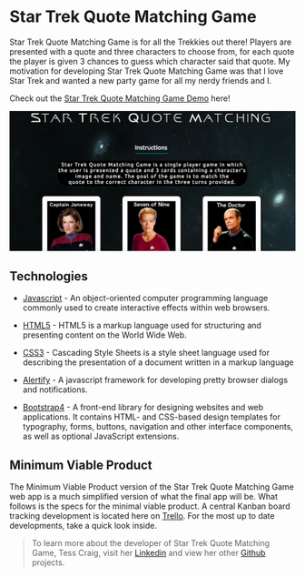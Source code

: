 # Star Trek Quote Matching Game

Star Trek Quote Matching Game is for all the Trekkies out there! Players are presented with a quote and three characters to choose from, for each quote the player is given 3 chances to guess which character said that quote. My motivation for developing Star Trek Quote Matching Game was that I love Star Trek and wanted a new party game for all my nerdy friends and I.

Check out the [Star Trek Quote Matching Game Demo](https://tessacraig89.github.io/quote-game/) here!

![Preview](./images/star-trek2.png)

## Technologies

- [Javascript](https://www.javascript.com/) - An object-oriented computer programming language commonly used to create interactive effects within web browsers.

- [HTML5](https://developer.mozilla.org/en-US/docs/Web/Guide/HTML/HTML5) - HTML5 is a markup language used for structuring and presenting content on the World Wide Web.

- [CSS3](http://www.css3.info/) - Cascading Style Sheets is a style sheet language used for describing the presentation of a document written in a markup language

- [Alertify](http://alertifyjs.com/) - A javascript framework for developing pretty browser dialogs and notifications.

- [Bootstrap4](https://getbootstrap.com/) - A front-end library for designing websites and web applications. It contains HTML- and CSS-based design templates for typography, forms, buttons, navigation and other interface components, as well as optional JavaScript extensions.

## Minimum Viable Product

The Minimum Viable Product version of the Star Trek Quote Matching Game web app is a much simplified version of what the final app will be. What follows is the specs for the minimal viable product. A central Kanban board tracking development is located here on [Trello](https://trello.com/b/49EmLmq0/star-trek-project). For the most up to date developments, take a quick look inside.

 > To learn more about the developer of Star Trek Quote Matching Game, Tess Craig, visit her [Linkedin](https://www.linkedin.com/in/tessashleycraig/) and view her other [Github](https://github.com/TessACraig89) projects.
